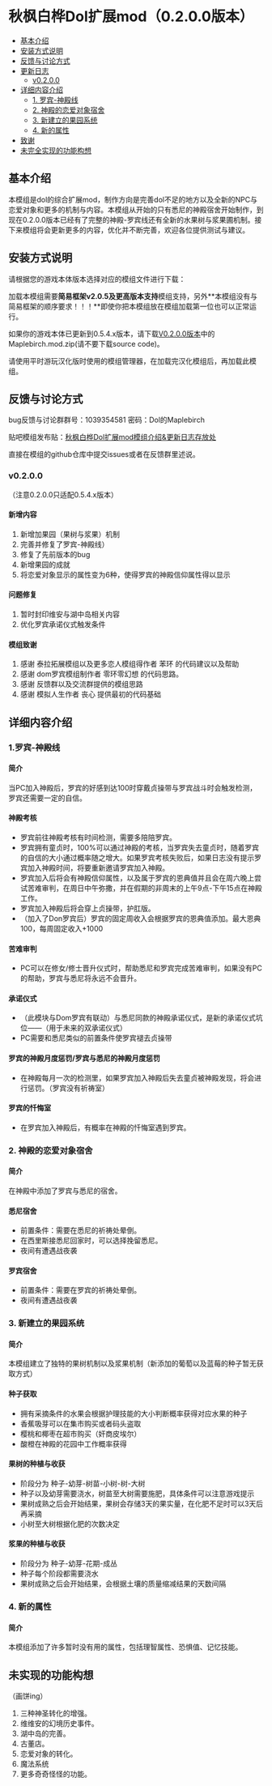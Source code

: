 # 秋枫白桦Dol扩展mod（0.2.0.0版本）

- [基本介绍](#基本介绍)
- [安装方式说明](#安装方式说明)
- [反馈与讨论方式](#反馈与讨论方式)
- [更新日志](#更新日志)
    - [v0.2.0.0](#v0.2.0.0)
- [详细内容介绍](#详细内容介绍)
    - [1. 罗宾-神殿线](#1罗宾-神殿线)
    - [2. 神殿的恋爱对象宿舍](#2神殿的恋爱对象宿舍)
    - [3. 新建立的果园系统](#3新建立的果园系统)
    - [4. 新的属性](#4新的属性)
- [致谢](#致谢)
- [未完全实现的功能构想](#未实现的功能构想)

## 基本介绍
本模组是dol的综合扩展mod，制作方向是完善dol不足的地方以及全新的NPC与恋爱对象和更多的机制与内容。本模组从开始的只有悉尼的神殿宿舍开始制作，到现在0.2.0.0版本已经有了完整的神殿-罗宾线还有全新的水果树与浆果圃机制。接下来模组将会更新更多的内容，优化并不断完善，欢迎各位提供测试与建议。

## 安装方式说明
请根据您的游戏本体版本选择对应的模组文件进行下载：

加载本模组需要**简易框架v2.0.5及更高版本支持**模组支持，另外**本模组没有与简易框架的顺序要求！！！**即使你把本模组放在模组加载第一位也可以正常运行。

如果你的游戏本体已更新到0.5.4.x版本，请下载[V0.2.0.0版本](https://github.com/MaplebirchLeaf/Maplebirch/releases/tag/Maplebirch-v0.2.0.0)中的Maplebirch.mod.zip(请不要下载source code)。

请使用平时游玩汉化版时使用的模组管理器，在加载完汉化模组后，再加载此模组。

## 反馈与讨论方式
bug反馈与讨论群群号：1039354581 密码：Dol的Maplebirch

贴吧模组发布贴：[秋枫白桦Dol扩展mod模组介绍&更新日志存放处](https://tieba.baidu.com/p/9573884543?pid=151819492655&cid=0#151819492655) 

直接在模组的github仓库中提交issues或者在反馈群里述说。

### v0.2.0.0
（注意0.2.0.0只适配0.5.4.x版本）
#### 新增内容
1. 新增加果园（果树与浆果）机制
2. 完善并修复了罗宾-神殿线）
3. 修复了先前版本的bug
4. 新增果园的成就
5. 将恋爱对象显示的属性变为6种，使得罗宾的神殿信仰属性得以显示

#### 问题修复
1. 暂时封印维安与湖中岛相关内容
2. 优化罗宾承诺仪式触发条件

#### 模组致谢
1. 感谢 泰拉拓展模组以及更多恋人模组得作者 苯环 的代码建议以及帮助
2. 感谢 dom罗宾模组制作者 零环零幻想 的代码思路。
3. 感谢 反馈群以及交流群提供的模组思路
4. 感谢 模拟人生作者 丧心 提供最初的代码基础

## 详细内容介绍
### 1.罗宾-神殿线
#### 简介
当PC加入神殿后，罗宾的好感到达100时穿戴贞操带与罗宾战斗时会触发检测，罗宾还需要一定的自信。
#### 神殿考核
* 罗宾前往神殿考核有时间检测，需要多陪陪罗宾。
* 罗宾拥有童贞时，100%可以通过神殿的考核，当罗宾失去童贞时，随着罗宾的自信的大小通过概率随之增大。如果罗宾考核失败后，如果日志没有提示罗宾加入神殿时间，将要重新邀请罗宾加入神殿。
* 罗宾加入后将会有神殿信仰属性，以及属于罗宾的恩典值并且会在周六晚上尝试苦难审判，在周日中午弥撒，并在假期的非周末的上午9点-下午15点在神殿工作。
* 罗宾加入神殿后将会穿上贞操带，护肛版。
* （加入了Don罗宾后）罗宾的固定周收入会根据罗宾的恩典值添加。最大恩典100，每周固定收入+1000
#### 苦难审判
* PC可以在修女/修士晋升仪式时，帮助悉尼和罗宾完成苦难审判，如果没有PC的帮助，罗宾与悉尼将永远不会晋升。
#### 承诺仪式
* （此模块与Dom罗宾有联动）与悉尼同款的神殿承诺仪式，是新的承诺仪式坑位——（用于未来的双承诺仪式）
* PC需要和悉尼类似的前置条件使罗宾褪去贞操带
#### 罗宾的神殿月度惩罚/罗宾与悉尼的神殿月度惩罚
* 在神殿每月一次的检测里，如果罗宾加入神殿后失去童贞被神殿发现，将会进行惩罚。（罗宾没有祈祷室）
#### 罗宾的忏悔室
* 在罗宾加入神殿后，有概率在神殿的忏悔室遇到罗宾。

### 2. 神殿的恋爱对象宿舍
#### 简介
在神殿中添加了罗宾与悉尼的宿舍。
#### 悉尼宿舍
* 前置条件：需要在悉尼的祈祷处晕倒。
* 在西里斯接悉尼回家时，可以选择挽留悉尼。
* 夜间有遭遇战夜袭
#### 罗宾宿舍
* 前置条件：需要在罗宾的祈祷处晕倒。
* 夜间有遭遇战夜袭

### 3. 新建立的果园系统
#### 简介
本模组建立了独特的果树机制以及浆果机制（新添加的葡萄以及蓝莓的种子暂无获取方式）
#### 种子获取
* 拥有采摘条件的水果会根据护理技能的大小判断概率获得对应水果的种子
* 香蕉吸芽可以在集市购买或者码头盗取
* 樱桃和椰枣在超市购买（奸商皮埃尔）
* 酸橙在神殿的花园中工作概率获得
#### 果树的种植与收获
* 阶段分为 种子-幼芽-树苗-小树-树-大树
* 种子以及幼芽需要浇水，树苗至大树需要施肥，具体条件可以注意游戏提示
* 果树成熟之后会开始结果，果树会存储3天的果实量，在化肥不足时可以3天后再采摘
* 小树至大树根据化肥的次数决定
#### 浆果的种植与收获
* 阶段分为 种子-幼芽-花期-成丛
* 种子每个阶段都需要浇水
* 果树成熟之后会开始结果，会根据土壤的质量缩减结果的天数间隔

### 4. 新的属性
#### 简介
本模组添加了许多暂时没有用的属性，包括理智属性、恐惧值、记忆技能。

## 未实现的功能构想
（画饼ing）
<ol>
    <li>三种神圣转化的增强。</li>
    <li>维维安的幻境历史事件。</li>
    <li>湖中岛的完善。</li>
    <li>古董店。</li>
    <li>恋爱对象的转化。</li>
    <li>魔法系统</li>
    <li>更多奇奇怪怪的功能。</li>
</ol>
